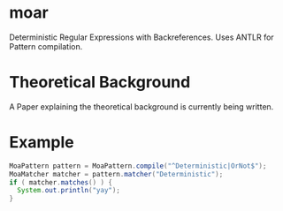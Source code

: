 # moar
Deterministic Regular Expressions with Backreferences. Uses ANTLR for Pattern compilation.

# Theoretical Background

A Paper explaining the theoretical background is currently being written.

# Example

```Java
MoaPattern pattern = MoaPattern.compile("^Deterministic|OrNot$");
MoaMatcher matcher = pattern.matcher("Deterministic");
if ( matcher.matches() ) {
  System.out.println("yay");
}
```
